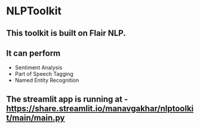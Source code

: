 # NLPToolkit

## This toolkit is built on Flair NLP. 

## It can perform 
- Sentiment Analysis
- Part of Speech Tagging
- Named Entity Recognition

## The streamlit app is running at - https://share.streamlit.io/manavgakhar/nlptoolkit/main/main.py
